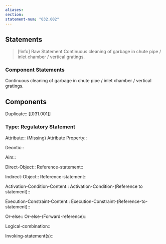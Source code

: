 ```yaml
---
aliases: 
section: 
statement-num: "032.002"
---
```

## Statements 
> [!info] Raw Statement
> Continuous cleaning of garbage in chute pipe / inlet chamber / vertical gratings. 
> 

### Component Statements
Continuous cleaning of garbage in chute pipe / inlet chamber / vertical gratings. 
## Components
Duplicate:: [[031.001]]
### Type: Regulatory Statement
Attribute:: (Missing)
	Attribute Property::

Deontic::

Aim::

Direct-Object::
	Reference-statement::

Indirect-Object::
	Reference-statement::

Activation-Condition-Content::
	Activation-Condition-(Reference to statement)::

Execution-Constraint-Content::
	Execution-Constraint-(Reference-to-statement)::

Or-else::
	Or-else-(Forward-reference)::

Logical-combination::

Invoking-statement(s)::